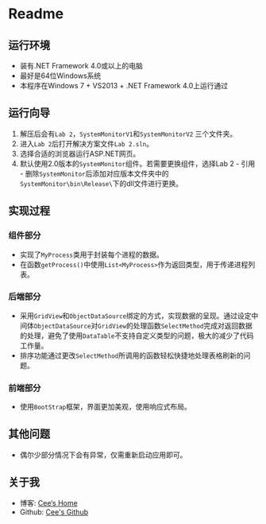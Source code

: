 # Readme

## 运行环境
- 装有.NET Framework 4.0或以上的电脑
- 最好是64位Windows系统
- 本程序在Windows 7 + VS2013 + .NET Framework 4.0上运行通过

## 运行向导
1.  解压后会有`Lab 2`，`SystemMonitorV1`和`SystemMonitorV2` 三个文件夹。
2.  进入`Lab 2`后打开解决方案文件`Lab 2.sln`。
3.  选择合适的浏览器运行ASP.NET网页。
4.  默认使用2.0版本的`SystemMonitor`组件。若需要更换组件，选择Lab 2 - 引用 - 删除`SystemMonitor`后添加对应版本文件夹中的`SystemMonitor\bin\Release\`下的dll文件进行更换。

## 实现过程
### 组件部分
- 实现了`MyProcess`类用于封装每个进程的数据。
- 在函数`getProcess()`中使用`List<MyProcess>`作为返回类型，用于传递进程列表。

### 后端部分
- 采用`GridView`和`ObjectDataSource`绑定的方式，实现数据的呈现。通过设定中间体`ObjectDataSource`对`GridView`的处理函数`SelectMethod`完成对返回数据的处理，避免了使用`DataTable`不支持自定义类型的问题，极大的减少了代码工作量。
- 排序功能通过更改`SelectMethod`所调用的函数轻松快捷地处理表格刷新的问题。

### 前端部分
- 使用`BootStrap`框架，界面更加美观，使用响应式布局。

## 其他问题
- 偶尔少部分情况下会有异常，仅需重新启动应用即可。

## 关于我
- 博客: [Cee‘s Home](https://chu2byo.me)
- Github: [Cee's Github](https://github.com/cirnocee)
